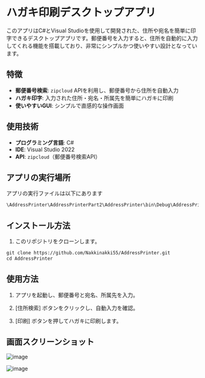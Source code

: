 # ハガキ印刷デスクトップアプリ

このアプリはC#とVisual Studioを使用して開発された、住所や宛名を簡単に印字できるデスクトップアプリです。郵便番号を入力すると、住所を自動的に入力してくれる機能を搭載しており、非常にシンプルかつ使いやすい設計となっています。

## 特徴
- **郵便番号検索**: `zipcloud` APIを利用し、郵便番号から住所を自動入力
- **ハガキ印字**: 入力された住所・宛名・所属先を簡単にハガキに印刷
- **使いやすいGUI**: シンプルで直感的な操作画面

## 使用技術
- **プログラミング言語**: C#
- **IDE**: Visual Studio 2022
- **API**: `zipcloud`（郵便番号検索API）

## アプリの実行場所
アプリの実行ファイルは以下にあります
```txt
\AddressPrinter\AddressPrinterPart2\AddressPrinter\bin\Debug\AddressPrinter.exe
```

## インストール方法
1. このリポジトリをクローンします。
```txt
git clone https://github.com/Nakkinakki55/AddressPrinter.git
cd AddressPrinter
```

## 使用方法
1. アプリを起動し、郵便番号と宛名、所属先を入力。

2. [住所検索] ボタンをクリックし、自動入力を確認。

3. [印刷] ボタンを押してハガキに印刷します。

## 画面スクリーンショット
![image](https://github.com/user-attachments/assets/ea112fc6-530c-48bc-b78a-48627b856ea7)

![image](https://github.com/user-attachments/assets/ec105275-a080-4d04-9f69-94627188f299)






